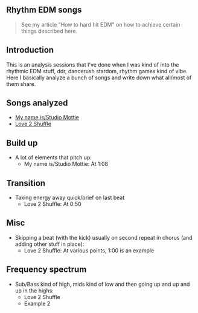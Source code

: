 ## Rhythm EDM songs
> See my article "How to hard hit EDM" on how to achieve certain things described here.

## Introduction
This is an analysis sessions that I've done when I was kind of into the rhythmic EDM stuff, ddr, dancerush stardom, rhythm games kind of vibe. Here I basically analyze a bunch of songs and write down what all/most of them share.

## Songs analyzed
- [My name is/Studio Mottie](https://www.youtube.com/watch?v=S3ddqb2cFmc)
- [Love 2 Shuffle](https://www.youtube.com/watch?v=bkdqYZb0_jk)

## Build up
- A lot of elements that pitch up:
  - My name is/Studio Mottie: At 1:08

## Transition
- Taking energy away quick/brief on last beat
  - Love 2 Shuffle: At 0:50
## Misc
- Skipping a beat (with the kick) usually on second repeat in chorus (and adding other stuff in place):
  - Love 2 Shuffle: At various points, 1:00 is an example
 
## Frequency spectrum
- Sub/Bass kind of high, mids kind of low and then going up and up and up in the highs:
  - Love 2 Shuffle
  - Example 2
